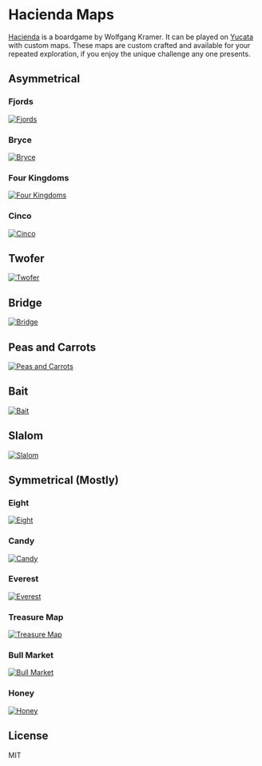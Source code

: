 # Hacienda Maps
[Hacienda](https://boardgamegeek.com/boardgame/19100/hacienda) is a boardgame by Wolfgang Kramer.  It can be played on [Yucata](https://www.yucata.de/en) with custom maps.  These maps are custom crafted and available for your repeated exploration, if you enjoy the unique challenge any one presents.

## Asymmetrical
### Fjords
[![Fjords](images/fjords.png)](Fjords.haz)

### Bryce
[![Bryce](images/bryce.png)](Bryce.haz)

### Four Kingdoms
[![Four Kingdoms](images/four-kingdoms.png)](FourKingdoms.haz)

### Cinco
[![Cinco](images/cinco.png)](Cinco.haz)

## Twofer
[![Twofer](images/twofer.png)](Twofer.haz)

## Bridge
[![Bridge](images/bridge.png)](Bridge.haz)

## Peas and Carrots
[![Peas and Carrots](images/peas-and-carrots.png)](PeasAndCarrots.haz)

## Bait
[![Bait](images/bait.png)](Bait.haz)

## Slalom
[![Slalom](images/slalom.png)](Slalom.haz)

## Symmetrical (Mostly)
### Eight
[![Eight](images/eight.png)](Eight.haz)

### Candy
[![Candy](images/candy.png)](Candy.haz)

### Everest
[![Everest](images/everest.png)](Everest.haz)

### Treasure Map
[![Treasure Map](images/treasure-map.png)](TreasureMap.haz)

### Bull Market
[![Bull Market](images/bull-market.png)](BullMarket.haz)

### Honey
[![Honey](images/honey.png)](Honey.haz)

## License
MIT
